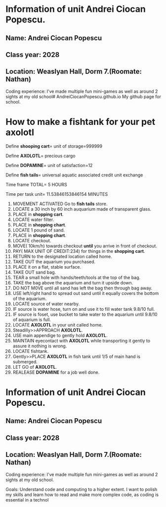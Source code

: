 # Information of unit Andrei Ciocan Popescu.

## Name: Andrei Ciocan Popescu

## Class year: 2028

## Location: Weaslyan Hall, Dorm 7.(Roomate: Nathan)

Coding experience: I've made multiple fun mini-games as well as around 2 sights at my old school# AndreiCiocanPopescu.github.io
My github page for school.



# How to make a fishtank for your pet axolotl

Define **shooping cart**= unit of storage=999999

Define **AXOLOTL**= precious cargo

Define **DOPAMINE**= unit of satisfaction=12

Define **fish tails**= universal aquatic associated credit unit exchange

Time frame TOTAL= 5 HOURS

Time per task unit= 11.53846153846154 MINUTES

1. MOVEMENT ACTIVATED Go to **fish tails** store.
2. LOCATE a 30 inch by 60 inch auquarium made of transparent glass.
3. PLACE in **shopping cart**.
4. LOCATE water filter.
5. PLACE in **shopping chart**.
6. LOCATE 1 pound of sand.
7. PLACE in **shopping chart**.
6. LOCATE checkout.
7. MOVE( 10km/h) towards checkout **until** you arrive in front of checkout.
8. PAY( MAX UNIT OF CREDIT:234) for things in the **shopping cart**.
9. RETURN to the designated location called home.
10. TAKE OUT the aquarium you purchased.
11. PLACE it on a flat, stable surface.
12. TAKE OUT sand bag.
13. TEAR a small hole with hands/teeth/tools at the top of the bag.
14. TAKE the bag above the aquarium and turn it upside down.
15. DO NOT M0VE until all sand has left the bag then through bag away.
16. USE left/right hand to spread out sand until it equally covers the bottom of the aquarium.
17. LOCATE source of water nearby.
18. IF source is water hose, turn on and use it to fill water tank 9.8/10 full.
18. IF source is foset, use bucket to take water to the aquarium until 9.8/10 of aquarium is full.
19. LOCATE **AXOLOTL** in your unit called home.
20. Steadilly>>APPROACH **AXOLOTL**.
21. USE main appendige to gently hold **AXOLOTL**.
22. MAINTAIN eyecontact with **AXOLOTL** while transporting it gently to assure it nothing is wrong.
23. LOCATE fishtank.
24. Gently>>PLACE **AXOLOTL** in fish tank until 1/5 of main hand is submerged.
25. LET GO of **AXOLOTL**.
26. REALEASE **DOPAMINE** for a job well done.



# Information of unit Andrei Ciocan Popescu.

## Name: Andrei Ciocan Popescu

## Class year: 2028

## Location: Weaslyan Hall, Dorm 7.(Roomate: Nathan)

Coding experience: I've made multiple fun mini-games as well as around 2 sights at my old school.

Goals: Understand code and computing to a higher extent. I want to polish my skills and learn how to read and make more complex code, as coding is essential in a technol
